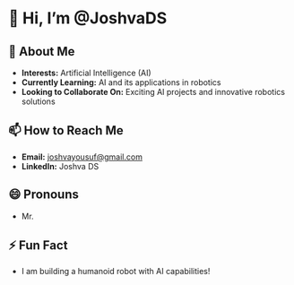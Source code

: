 # 👋 Hi, I’m @JoshvaDS

## 👀 About Me
- **Interests:** Artificial Intelligence (AI)
- **Currently Learning:** AI and its applications in robotics
- **Looking to Collaborate On:** Exciting AI projects and innovative robotics solutions

## 📫 How to Reach Me
- **Email:** joshvayousuf@gmail.com
- **LinkedIn:** Joshva DS

## 😄 Pronouns
- Mr.

## ⚡ Fun Fact
- I am building a humanoid robot with AI capabilities!

<!---
JoshvaDS/JoshvaDS is a ✨ special ✨ repository because its `README.md` (this file) appears on your GitHub profile.
You can click the Preview link to take a look at your changes.
--->
